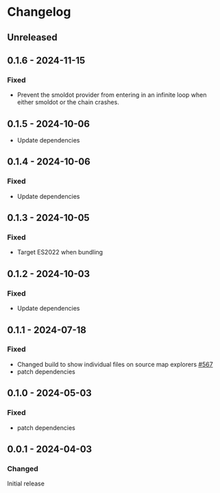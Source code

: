 # Changelog

## Unreleased

## 0.1.6 - 2024-11-15

### Fixed

- Prevent the smoldot provider from entering in an infinite loop when either smoldot or the chain crashes.

## 0.1.5 - 2024-10-06

- Update dependencies

## 0.1.4 - 2024-10-06

### Fixed

- Update dependencies

## 0.1.3 - 2024-10-05

### Fixed

- Target ES2022 when bundling

## 0.1.2 - 2024-10-03

### Fixed

- Update dependencies

## 0.1.1 - 2024-07-18

### Fixed

- Changed build to show individual files on source map explorers [#567](https://github.com/polkadot-api/polkadot-api/pull/567)
- patch dependencies

## 0.1.0 - 2024-05-03

### Fixed

- patch dependencies

## 0.0.1 - 2024-04-03

### Changed

Initial release
